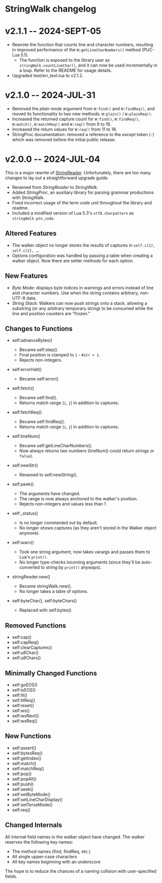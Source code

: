 # StringWalk changelog

# v2.1.1 -- 2024-SEPT-05

* Rewrote the function that counts line and character numbers, resulting in improved performance of the `W:getLineCharNumbers()` method (PUC-Lua 5.1).
  * The function is exposed to the library user as `stringWalk.countLineChar()`, and it can now be used incrementally in a loop. Refer to the README for usage details.
* Upgraded test/err_test.lua to v2.1.2.


# v2.1.0 -- 2024-JUL-31

* Removed the *plain mode* argument from `W:find()` and `W:findReq()`, and moved its functionality to two new methods: `W:plain()` / `W:plainReq()`.
* Increased the returned capture count for `W:find()`, `W:findReq()`, `W:match()`, `W:matchReq()` and `W:req()` from 9 to 16.
* Increased the return values for `W:req()` from 11 to 18.
* StringProc documentation: removed a reference to the *except* token (`-`) which was removed before the initial public release.


# v2.0.0 -- 2024-JUL-04

This is a major rewrite of [StringReader](https://github.com/rabbitboots/string_reader). Unfortunately, there are too many changes to lay out a straightforward upgrade guide.

* Renamed from *StringReader* to *StringWalk*.
* Added *StringProc*, an auxiliary library for parsing grammar productions with StringWalk.
* Fixed incorrect usage of the term *code unit* throughout the library and readme.
* Included a modified version of Lua 5.3's `utf8.charpattern` as `stringWalk.ptn_code`.

## Altered Features

* The walker object no longer stores the results of captures in `self.c[1], self.c[2], …`.
* Options configuration was handled by passing a table when creating a walker object. Now there are setter methods for each option.


## New Features

* *Byte Mode*: displays byte indices in warnings and errors instead of line and character numbers. Use when the string contains arbitrary, non-UTF-8 data.
* *String Stack*: Walkers can now push strings onto a stack, allowing a substring (or any arbitrary temporary string) to be consumed while the line and position counters are "frozen."


## Changes to Functions

* self:advanceBytes()
  * Became self:step().
  * Final position is clamped to `1` - `#str + 1`.
  * Rejects non-integers.

* self:errorHalt()
  * Became self:error().

* self:fetch()
  * Became self:find().
  * Returns match range (`i`, `j`) in addition to captures.

* self:fetchReq()
  * Became self:findReq().
  * Returns match range (`i`, `j`) in addition to captures.

* self:lineNum()
  * Became self:getLineCharNumbers().
  * Now always returns two numbers (lineNum() could return strings or `false`).

* self:newStr()
  * Renamed to self:newString().

* self:peek()
  * The arguments have changed.
  * The range is now always anchored to the walker's position.
  * Rejects non-integers and values less than 1

* self:_status()
  * Is no longer commented out by default.
  * No longer shows captures (as they aren't stored in the Walker object anymore).

* self:warn()
  * Took one string argument, now takes varargs and passes them to Lua's `print()`.
  * No longer type-checks incoming arguments (since they'll be auto-converted to string by `print()` anyways).

* stringReader.new()
  * Became stringWalk.new().
  * No longer takes a table of options.

* self:byteChar(), self:byteChars()
  * Replaced with self:bytes()


## Removed Functions

* self:cap()
* self:capReq()
* self:clearCaptures()
* self:u8Char()
* self:u8Chars()


## Minimally Changed Functions

* self:goEOS()
* self:isEOS()
* self:lit()
* self:litReq()
* self:reset()
* self:ws()
* self:wsNext()
* self:wsReq()


## New Functions

* self:assert()
* self:bytesReq()
* self:getIndex()
* self:match()
* self:matchReq()
* self:pop()
* self:popAll()
* self:push()
* self:seek()
* self:setByteMode()
* self:setLineCharDisplay()
* self:setTerseMode()
* self:req()


## Changed Internals

All internal field names in the walker object have changed. The walker reserves the following key names:

* The method names (find, findReq, etc.)
* All single upper-case characters
* All key names beginning with an underscore

The hope is to reduce the chances of a naming collision with user-specified fields.
